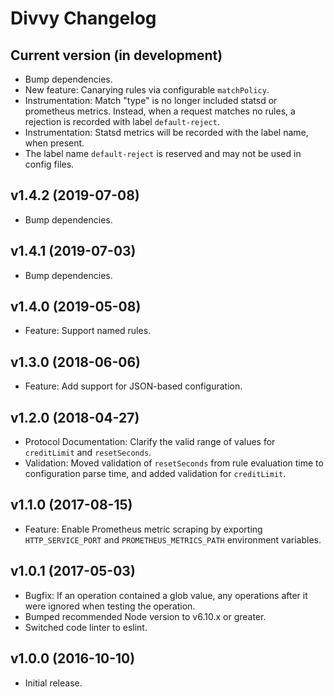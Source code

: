 # Divvy Changelog

## Current version (in development)

* Bump dependencies.
* New feature: Canarying rules via configurable `matchPolicy`.
* Instrumentation: Match "type" is no longer included statsd or prometheus metrics. Instead, when a request matches no rules, a rejection is recorded with label `default-reject`.
* Instrumentation: Statsd metrics will be recorded with the label name, when present.
* The label name `default-reject` is reserved and may not be used in config files.

## v1.4.2 (2019-07-08)

* Bump dependencies.

## v1.4.1 (2019-07-03)

* Bump dependencies.

## v1.4.0 (2019-05-08)

* Feature: Support named rules.

## v1.3.0 (2018-06-06)

* Feature: Add support for JSON-based configuration.

## v1.2.0 (2018-04-27)

* Protocol Documentation: Clarify the valid range of values for `creditLimit` and `resetSeconds`.
* Validation: Moved validation of `resetSeconds` from rule evaluation time to configuration parse time, and added validation for `creditLimit`.

## v1.1.0 (2017-08-15)

* Feature: Enable Prometheus metric scraping by exporting `HTTP_SERVICE_PORT` and `PROMETHEUS_METRICS_PATH` environment variables.

## v1.0.1 (2017-05-03)

* Bugfix: If an operation contained a glob value, any operations after it were ignored when testing the operation.
* Bumped recommended Node version to v6.10.x or greater.
* Switched code linter to eslint.

## v1.0.0 (2016-10-10)

* Initial release.
